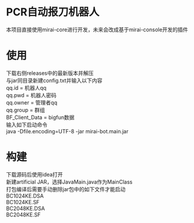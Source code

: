 # PCR自动报刀机器人

本项目直接使用mirai-core进行开发，未来会改成基于mirai-console开发的插件

# 使用

下载右侧releases中的最新版本并解压  
与jar同目录新建config.txt并输入以下内容   
qq.id = 机器人qq  
qq.pwd = 机器人密码  
qq.owner = 管理者qq  
qq.group = 群组  
BF_Client_Data = bigfun数据  
输入如下启动命令  
java -Dfile.encoding=UTF-8 -jar mirai-bot.main.jar

# 构建

下载源码后使用idea打开  
新建artificial JAR，选择JavaMain.java作为MainClass  
打包编译后需要手动删除jar包中的如下文件才能启动  
BC1024KE.DSA  
BC1024KE.SF  
BC2048KE.DSA  
BC2048KE.SF  
